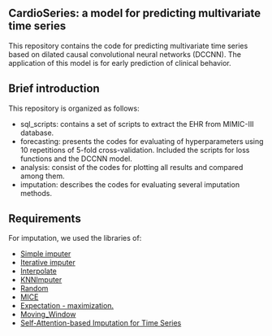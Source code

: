 ## CardioSeries: a model for predicting multivariate time series

This repository contains the code  for predicting multivariate time series based on dilated causal convolutional neural networks (DCCNN). 
The application of this model is for early prediction of clinical behavior.

## Brief introduction
This repository is organized as follows:
* sql_scripts: contains a set of scripts to extract the EHR from MIMIC-III database.
* forecasting: presents the codes for evaluating of hyperparameters using 10 repetitions of 5-fold cross-validation. Included the scripts for loss functions and the DCCNN model. 
* analysis: consist of the codes for plotting all results and compared among them.
* imputation: describes the codes for evaluating several imputation methods.

## Requirements
For imputation, we used the libraries of:
- [Simple imputer](https://scikit-learn.org/stable/modules/generated/sklearn.impute.SimpleImputer.html)
- [Iterative imputer](https://scikit-learn.org/stable/modules/generated/sklearn.impute.IterativeImputer.html)
- [Interpolate](https://pandas.pydata.org/docs/reference/api/pandas.DataFrame.interpolate.html)
- [KNNImputer](https://scikit-learn.org/stable/modules/generated/sklearn.impute.KNNImputer.html)
- [Random](https://impyute.readthedocs.io/en/master/_modules/impyute/imputation/cs/random.html)
- [MICE](https://impyute.readthedocs.io/en/master/_modules/impyute/imputation/cs/mice.html)
- [Expectation - maximization.](https://impyute.readthedocs.io/en/master/_modules/impyute/imputation/cs/em.html)
- [Moving_Window](https://impyute.readthedocs.io/en/master/_modules/impyute/imputation/ts/moving_window.html)
- [Self-Attention-based Imputation for Time Series](https://github.com/WenjieDu/SAITS)
